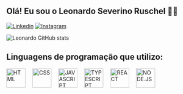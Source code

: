
## Olá! Eu sou o Leonardo Severino Ruschel 🖐🏻

[![Linkedin](https://img.shields.io/badge/LinkedIn-0077B5?style=for-the-badge&logo=linkedin&logoColor=white)](https://www.linkedin.com/in/leonardo-s-ruschel-450310323/)
[![Instagram](https://img.shields.io/badge/Instagram-D62976?style=for-the-badge&logo=instagram&logoColor=white)](https://www.instagram.com/leonardosr17?igsh=aG40b3Q1NDdnNzhk)

![Leonardo GitHub stats](https://github-readme-stats.vercel.app/api?username=LeonardoSR17&show_icons=true&theme=onedark)

## Linguagens de programação que utilizo:
<img 
    align="left"
    alt="HTML"
    title="HTML"
    width="50px"
    style="padding-right: 15px;"
    src="https://cdn.jsdelivr.net/gh/devicons/devicon@latest/icons/html5/html5-original.svg"
/>
<img 
    align="left"
    alt="CSS"
    title="CSS"
    width="50px"
    style="padding-right: 15px;"
    src="https://cdn.jsdelivr.net/gh/devicons/devicon@latest/icons/css3/css3-original.svg" 
/>
<img 
    align="left"
    alt="JAVASCRIPT"
    title="JAVASCRIPT"
    width="50px"
    style="padding-right: 15px;"
    src="https://cdn.jsdelivr.net/gh/devicons/devicon@latest/icons/javascript/javascript-original.svg" 
/>
<img 
    align="left"
    alt="TYPESCRIPT"
    title="TYPESCRIPT"
    width="50px"
    style="padding-right: 15px;"
    src="https://cdn.jsdelivr.net/gh/devicons/devicon@latest/icons/typescript/typescript-original.svg"
/>
<img 
    align="left"
    alt="REACT"
    title="REACT"
    width="50px"
    style="padding-right: 15px;"
    src="https://cdn.jsdelivr.net/gh/devicons/devicon@latest/icons/react/react-original.svg" 
/>
<img 
    align="left"
    alt="NODE.JS"
    title="NODE.JS"
    width="50px"
    style="padding-right: 15px;"
    src="https://cdn.jsdelivr.net/gh/devicons/devicon@latest/icons/nodejs/nodejs-original.svg" 
/>
